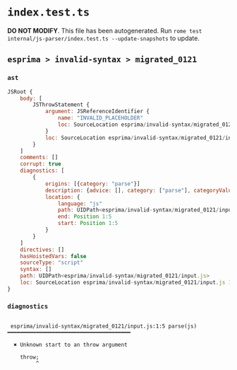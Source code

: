 # `index.test.ts`

**DO NOT MODIFY**. This file has been autogenerated. Run `rome test internal/js-parser/index.test.ts --update-snapshots` to update.

## `esprima > invalid-syntax > migrated_0121`

### `ast`

```javascript
JSRoot {
	body: [
		JSThrowStatement {
			argument: JSReferenceIdentifier {
				name: "INVALID_PLACEHOLDER"
				loc: SourceLocation esprima/invalid-syntax/migrated_0121/input.js 1:5-1:6
			}
			loc: SourceLocation esprima/invalid-syntax/migrated_0121/input.js 1:0-1:6
		}
	]
	comments: []
	corrupt: true
	diagnostics: [
		{
			origins: [{category: "parse"}]
			description: {advice: [], category: ["parse"], categoryValue: "js", message: [RAW_MARKUP {value: "Unknown start to an "}, "throw argument"]}
			location: {
				language: "js"
				path: UIDPath<esprima/invalid-syntax/migrated_0121/input.js>
				end: Position 1:5
				start: Position 1:5
			}
		}
	]
	directives: []
	hasHoistedVars: false
	sourceType: "script"
	syntax: []
	path: UIDPath<esprima/invalid-syntax/migrated_0121/input.js>
	loc: SourceLocation esprima/invalid-syntax/migrated_0121/input.js 1:0-2:0
}
```

### `diagnostics`

```

 esprima/invalid-syntax/migrated_0121/input.js:1:5 parse(js) ━━━━━━━━━━━━━━━━━━━━━━━━━━━━━━━━━━━━━━━

  ✖ Unknown start to an throw argument

    throw;
         ^


```
